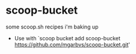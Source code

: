 # scoop-bucket
some scoop.sh recipes i'm baking up 
- Use with `scoop bucket add scoop-bucket https://github.com/mgarbvs/scoop-bucket.git'

